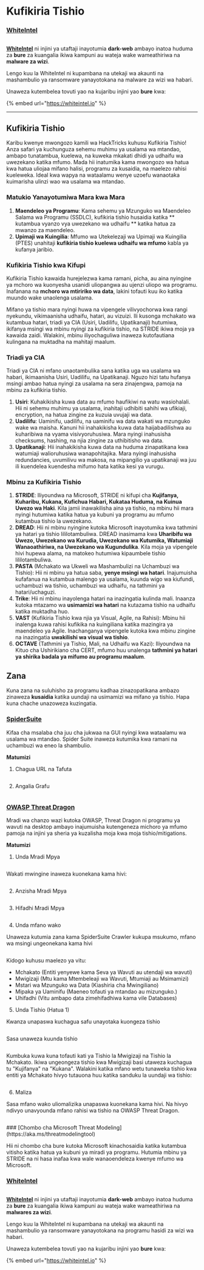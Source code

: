 # Kufikiria Tishio

### [WhiteIntel](https://whiteintel.io)

<figure><img src="/.gitbook/assets/image (1224).png" alt=""><figcaption></figcaption></figure>

[**WhiteIntel**](https://whiteintel.io) ni injini ya utaftaji inayotumia **dark-web** ambayo inatoa huduma za **bure** za kuangalia ikiwa kampuni au wateja wake wameathiriwa na **malware za wizi**.

Lengo kuu la WhiteIntel ni kupambana na utekaji wa akaunti na mashambulio ya ransomware yanayotokana na malware za wizi wa habari.

Unaweza kutembelea tovuti yao na kujaribu injini yao **bure** kwa:

{% embed url="https://whiteintel.io" %}

---

## Kufikiria Tishio

Karibu kwenye mwongozo kamili wa HackTricks kuhusu Kufikiria Tishio! Anza safari ya kuchunguza sehemu muhimu ya usalama wa mtandao, ambapo tunatambua, kuelewa, na kuweka mkakati dhidi ya udhaifu wa uwezekano katika mfumo. Mada hii inatumika kama mwongozo wa hatua kwa hatua uliojaa mifano halisi, programu za kusaidia, na maelezo rahisi kueleweka. Ideal kwa wapya na wataalamu wenye uzoefu wanaotaka kuimarisha ulinzi wao wa usalama wa mtandao.

### Matukio Yanayotumiwa Mara kwa Mara

1. **Maendeleo ya Programu**: Kama sehemu ya Mzunguko wa Maendeleo Salama wa Programu (SSDLC), kufikiria tishio husaidia katika ** kutambua vyanzo vya uwezekano wa udhaifu ** katika hatua za mwanzo za maendeleo.
2. **Upimaji wa Kuingilia**: Mfumo wa Utekelezaji wa Upimaji wa Kuingilia (PTES) unahitaji **kufikiria tishio kuelewa udhaifu wa mfumo** kabla ya kufanya jaribio.

### Kufikiria Tishio kwa Kifupi

Kufikiria Tishio kawaida hurejelezwa kama ramani, picha, au aina nyingine ya mchoro wa kuonyesha usanidi uliopangwa au ujenzi uliopo wa programu. Inafanana na **mchoro wa mtiririko wa data**, lakini tofauti kuu iko katika muundo wake unaolenga usalama.

Mifano ya tishio mara nyingi huwa na vipengele vilivyochorwa kwa rangi nyekundu, vikimaanisha udhaifu, hatari, au vizuizi. Ili kusonga mchakato wa kutambua hatari, triadi ya CIA (Usiri, Uadilifu, Upatikanaji) hutumiwa, ikifanya msingi wa mbinu nyingi za kufikiria tishio, na STRIDE ikiwa moja ya kawaida zaidi. Walakini, mbinu iliyochaguliwa inaweza kutofautiana kulingana na muktadha na mahitaji maalum.

### Triadi ya CIA

Triadi ya CIA ni mfano unaotambulika sana katika uga wa usalama wa habari, ikimaanisha Usiri, Uadilifu, na Upatikanaji. Nguzo hizi tatu hufanya msingi ambao hatua nyingi za usalama na sera zinajengwa, pamoja na mbinu za kufikiria tishio.

1. **Usiri**: Kuhakikisha kuwa data au mfumo haufikiwi na watu wasiohalali. Hii ni sehemu muhimu ya usalama, inahitaji udhibiti sahihi wa ufikiaji, encryption, na hatua zingine za kuzuia uvujaji wa data.
2. **Uadilifu**: Uaminifu, uadilifu, na uaminifu wa data wakati wa mzunguko wake wa maisha. Kanuni hii inahakikisha kuwa data haijabadilishwa au kuharibiwa na vyama visivyoruhusiwa. Mara nyingi inahusisha checksums, hashing, na njia zingine za uthibitisho wa data.
3. **Upatikanaji**: Hii inahakikisha kuwa data na huduma zinapatikana kwa watumiaji walioruhusiwa wanapohitajika. Mara nyingi inahusisha redundancies, uvumilivu wa makosa, na mipangilio ya upatikanaji wa juu ili kuendelea kuendesha mifumo hata katika kesi ya vurugu.

### Mbinu za Kufikiria Tishio

1. **STRIDE**: Iliyoundwa na Microsoft, STRIDE ni kifupi cha **Kujifanya, Kuharibu, Kukana, Kufichua Habari, Kukataa Huduma, na Kuinua Uwezo wa Haki**. Kila jamii inawakilisha aina ya tishio, na mbinu hii mara nyingi hutumiwa katika hatua ya kubuni ya programu au mfumo kutambua tishio la uwezekano.
2. **DREAD**: Hii ni mbinu nyingine kutoka Microsoft inayotumika kwa tathmini ya hatari ya tishio lililotambuliwa. DREAD inasimama kwa **Uharibifu wa Uwezo, Uwezekano wa Kurudia, Uwezekano wa Kutumika, Watumiaji Wanaoathiriwa, na Uwezekano wa Kugundulika**. Kila moja ya vipengele hivi hupewa alama, na matokeo hutumiwa kipaumbele tishio lililotambuliwa.
3. **PASTA** (Mchakato wa Ukweli wa Mashambulizi na Uchambuzi wa Tishio): Hii ni mbinu ya hatua saba, **yenye msingi wa hatari**. Inajumuisha kufafanua na kutambua malengo ya usalama, kuunda wigo wa kiufundi, uchambuzi wa tishio, uchambuzi wa udhaifu, na tathmini ya hatari/uchaguzi.
4. **Trike**: Hii ni mbinu inayolenga hatari na inazingatia kulinda mali. Inaanza kutoka mtazamo wa **usimamizi wa hatari** na kutazama tishio na udhaifu katika muktadha huo.
5. **VAST** (Kufikiria Tishio kwa njia ya Visual, Agile, na Rahisi): Mbinu hii inalenga kuwa rahisi kufikika na kuingiliana katika mazingira ya maendeleo ya Agile. Inachanganya vipengele kutoka kwa mbinu zingine na inazingatia **uwakilishi wa visual wa tishio**.
6. **OCTAVE** (Tathmini ya Tishio, Mali, na Udhaifu wa Kazi): Iliyoundwa na Kituo cha Ushirikiano cha CERT, mfumo huu unalenga **tathmini ya hatari ya shirika badala ya mifumo au programu maalum**.

## Zana

Kuna zana na suluhisho za programu kadhaa zinazopatikana ambazo zinaweza **kusaidia** katika uundaji na usimamizi wa mifano ya tishio. Hapa kuna chache unazoweza kuzingatia.

### [SpiderSuite](https://github.com/3nock/SpiderSuite)

Kifaa cha msalaba cha juu cha jukwaa na GUI nyingi kwa wataalamu wa usalama wa mtandao. Spider Suite inaweza kutumika kwa ramani na uchambuzi wa eneo la shambulio.

**Matumizi**

1. Chagua URL na Tafuta

<figure><img src="../.gitbook/assets/threatmodel_spidersuite_1.png" alt=""><figcaption></figcaption></figure>

2. Angalia Grafu

<figure><img src="../.gitbook/assets/threatmodel_spidersuite_2.png" alt=""><figcaption></figcaption></figure>

### [OWASP Threat Dragon](https://github.com/OWASP/threat-dragon/releases)

Mradi wa chanzo wazi kutoka OWASP, Threat Dragon ni programu ya wavuti na desktop ambayo inajumuisha kutengeneza michoro ya mfumo pamoja na injini ya sheria ya kuzalisha moja kwa moja tishio/mitigations.

**Matumizi**

1. Unda Mradi Mpya

<figure><img src="../.gitbook/assets/create_new_project_1.jpg" alt=""><figcaption></figcaption></figure>

Wakati mwingine inaweza kuonekana kama hivi:

<figure><img src="../.gitbook/assets/1_threatmodel_create_project.jpg" alt=""><figcaption></figcaption></figure>

2. Anzisha Mradi Mpya

<figure><img src="../.gitbook/assets/launch_new_project_2.jpg" alt=""><figcaption></figcaption></figure>

3. Hifadhi Mradi Mpya

<figure><img src="../.gitbook/assets/save_new_project.jpg" alt=""><figcaption></figcaption></figure>

4. Unda mfano wako

Unaweza kutumia zana kama SpiderSuite Crawler kukupa msukumo, mfano wa msingi ungeonekana kama hivi

<figure><img src="../.gitbook/assets/0_basic_threat_model.jpg" alt=""><figcaption></figcaption></figure>

Kidogo kuhusu maelezo ya vitu:

* Mchakato (Entiti yenyewe kama Seva ya Wavuti au utendaji wa wavuti)
* Mwigizaji (Mtu kama Mtembeleaji wa Wavuti, Mtumiaji au Msimamizi)
* Mstari wa Mzunguko wa Data (Kiashiria cha Mwingiliano)
* Mipaka ya Uaminifu (Maeneo tofauti ya mtandao au mizunguko.)
* Uhifadhi (Vitu ambapo data zimehifadhiwa kama vile Databases)

5. Unda Tishio (Hatua 1)

Kwanza unapaswa kuchagua safu unayotaka kuongeza tishio

<figure><img src="../.gitbook/assets/3_threatmodel_chose-threat-layer.jpg" alt=""><figcaption></figcaption></figure>

Sasa unaweza kuunda tishio

<figure><img src="../.gitbook/assets/4_threatmodel_create-threat.jpg" alt=""><figcaption></figcaption></figure>

Kumbuka kuwa kuna tofauti kati ya Tishio la Mwigizaji na Tishio la Mchakato. Ikiwa ungeongeza tishio kwa Mwigizaji basi utaweza kuchagua tu "Kujifanya" na "Kukana". Walakini katika mfano wetu tunaweka tishio kwa entiti ya Mchakato hivyo tutauona huu katika sanduku la uundaji wa tishio:

<figure><img src="../.gitbook/assets/2_threatmodel_type-option.jpg" alt=""><figcaption></figcaption></figure>

6. Maliza

Sasa mfano wako uliomalizika unapaswa kuonekana kama hivi. Na hivyo ndivyo unavyounda mfano rahisi wa tishio na OWASP Threat Dragon.

<figure><img src="../.gitbook/assets/threat_model_finished.jpg" alt=""><figcaption></figcaption></figure>
### [Chombo cha Microsoft Threat Modeling](https://aka.ms/threatmodelingtool)

Hii ni chombo cha bure kutoka Microsoft kinachosaidia katika kutambua vitisho katika hatua ya kubuni ya miradi ya programu. Hutumia mbinu ya STRIDE na ni hasa inafaa kwa wale wanaoendeleza kwenye mfumo wa Microsoft.


### [WhiteIntel](https://whiteintel.io)

<figure><img src="/.gitbook/assets/image (1224).png" alt=""><figcaption></figcaption></figure>

[**WhiteIntel**](https://whiteintel.io) ni injini ya utaftaji inayotumia **dark-web** ambayo inatoa huduma za **bure** za kuangalia ikiwa kampuni au wateja wake wameathiriwa na **malwares za wizi**.

Lengo kuu la WhiteIntel ni kupambana na utekaji wa akaunti na mashambulio ya ransomware yanayotokana na programu hasidi za wizi wa habari.

Unaweza kutembelea tovuti yao na kujaribu injini yao **bure** kwa:

{% embed url="https://whiteintel.io" %}
